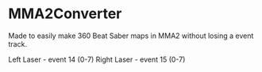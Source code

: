 # MMA2Converter
Made to easily make 360 Beat Saber maps in MMA2 without losing a event track.

Left Laser - event 14 (0-7)
Right Laser - event 15 (0-7)
